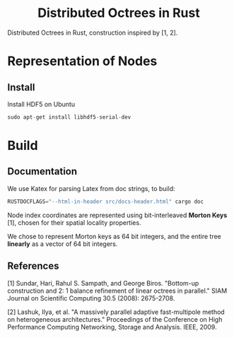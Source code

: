 <h1 align='center'> Distributed Octrees in Rust </h1>

Distributed Octrees in Rust, construction inspired by [1, 2].

# Representation of Nodes

## Install

Install HDF5 on Ubuntu

```rust
sudo apt-get install libhdf5-serial-dev
```

# Build

## Documentation

We use Katex for parsing Latex from doc strings, to build:

```rust
RUSTDOCFLAGS="--html-in-header src/docs-header.html" cargo doc
```



Node index coordinates are represented using bit-interleaved __Morton Keys__ [1], chosen for their spatial locality properties.

We chose to represent Morton keys as 64 bit integers, and the entire tree __linearly__ as a vector of 64 bit integers.

## References
[1] Sundar, Hari, Rahul S. Sampath, and George Biros. "Bottom-up construction and 2: 1 balance refinement of linear octrees in parallel." SIAM Journal on Scientific Computing 30.5 (2008): 2675-2708.

[2] Lashuk, Ilya, et al. "A massively parallel adaptive fast-multipole method on heterogeneous architectures." Proceedings of the Conference on High Performance Computing Networking, Storage and Analysis. IEEE, 2009.